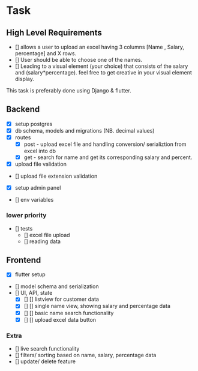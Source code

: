# Task

## High Level Requirements

- [] allows a user to upload an excel having 3 columns [Name , Salary, percentage] and X rows.
- [] User should be able to choose one of the names.
- [] Leading to a visual element (your choice) that consists of the salary and (salary*percentage). feel free to get creative in your visual element display.

This task is preferably done using Django & flutter.


## Backend
- [x] setup postgres
- [x] db schema, models and migrations (NB. decimal values)
- [x] routes
    - [x] post - upload excel file and handling conversion/ serializtion from excel into db
    - [x] get - search for name and get its corresponding salary and percent.
- [x] upload file validation
- [] upload file extension validation
- [x] setup admin panel
- [] env variables
### lower priority
- [] tests
    - [] excel file upload
    - [] reading data

## Frontend
- [x] flutter setup
- [] model schema and serialization
- [] UI, API, state
    - [x] [] [] listview for customer data
    - [x] [] [] single name view, showing salary and percentage data
    - [x] [] [] basic name search functionality
    - [x] [] [] upload excel data button
### Extra
- [] live search functionality
- [] filters/ sorting based on name, salary, percentage data
- [] update/ delete feature
